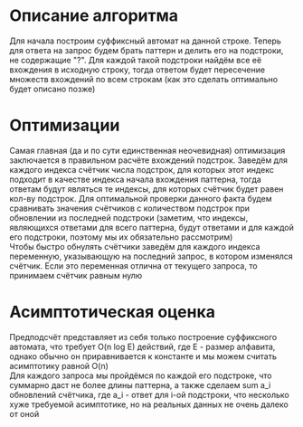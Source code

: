 # Описание алгоритма
Для начала построим суффиксный автомат на данной строке. Теперь для ответа на запрос будем брать паттерн и делить его на подстроки, не содержащие "?". Для каждой такой подстроки найдём все её вхождения в исходную строку, тогда ответом будет пересечение множеств вхождений по всем строкам (как это сделать оптимально будет описано позже)

# Оптимизации
Самая главная (да и по сути единственная неочевидная) оптимизация заключается в правильном расчёте вхождений подстрок. Заведём для каждого индекса счётчик числа подстрок, для которых этот индекс подходит в качестве индекса начала вхождения паттерна, тогда ответам будут являться те индексы, для которых счётчик будет равен кол-ву подстрок. Для оптимальной проверки данного факта будем сравнивать значения счётчиков с количеством подстрок при обновлении из последней подстроки (заметим, что индексы, являющихся ответами для всего паттерна, будут ответами и для каждой его подстроки, поэтому мы их обязательно рассмотрим) \
Чтобы быстро обнулять счётчики заведём для каждого индекса переменную, указывающую на последний запрос, в котором изменялся счётчик. Если это переменная отлична от текущего запроса, то принимаем счётчик равным нулю

# Асимптотическая оценка
Предподсчёт представляет из себя только построение суффиксного автомата, что требует O(n log E) действий, где E - размер алфавита, однако обычно он приравнивается к константе и мы можем считать асимптотику равной O(n) \
Для каждого запроса мы пройдёмся по каждой его подстроке, что суммарно даст не более длины паттерна, а также сделаем sum a_i обновлений счётчика, где a_i - ответ для i-ой подстроки, что несколько хуже требуемой асимптотике, но на реальных данных не очень далеко от оной

